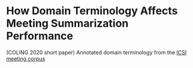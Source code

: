 # How Domain Terminology Affects Meeting Summarization Performance

(COLING 2020 short paper) Annotated domain terminology from the [ICSI meeting corpus](http://groups.inf.ed.ac.uk/ami/icsi/download/)
